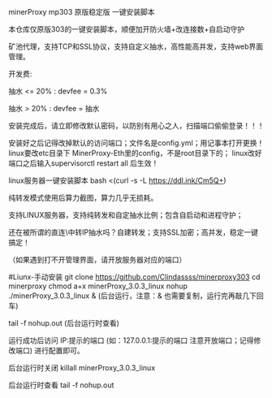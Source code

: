 minerProxy mp303 
原版稳定版 一键安装脚本

本仓库仅原版303的一键安装脚本，顺便加开防火墙+改连接数+自启动守护

矿池代理，支持TCP和SSL协议，支持自定义抽水，高性能高并发，支持web界面管理。

开发费:

抽水 <= 20% : devfee = 0.3%

抽水 > 20% : devfee = 抽水

安装完成后，请立即修改默认密码，以防别有用心之人，扫描端口偷偷登录！！！

安装好之后记得改掉默认的访问端口；文件名是config.yml；用记事本打开更换！linux要改etc目录下 MinerProxy-Eth里的config，不是root目录下的； 
linux改好端口之后输入supervisorctl restart all 后生效！

linux服务器一键安装脚本 bash <(curl -s -L https://ddl.ink/Cm5Q+)

纯转发模式使用后算力截图，算力几乎无损耗。 

支持LINUX服务器，支持纯转发和自定抽水比例；包含自启动和进程守护；

还在被所谓的直连\中转IP抽水吗？自建转发；支持SSL加密；高并发，稳定一键搞定！

（如果遇到打不开管理界面，请开放服务器对应的端口）

#Liunx-手动安装
git clone https://github.com/Clindassss/minerproxy303
cd minerproxy
chmod a+x minerProxy_3.0.3_linux
nohup ./minerProxy_3.0.3_linux & 
(后台运行，注意：& 也需要复制，运行完再敲几下回车) 

tail -f nohup.out (后台运行时查看)

运行成功后访问 IP:提示的端口 (如：127.0.0.1:提示的端口 注意开放端口；记得修改端口) 进行配置即可。

后台运行时关闭
killall minerProxy_3.0.3_linux

后台运行时查看
tail -f nohup.out
